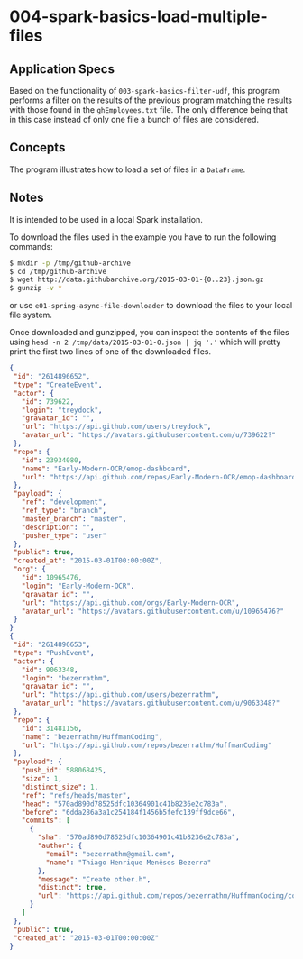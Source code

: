 # 004-spark-basics-load-multiple-files


## Application Specs
Based on the functionality of `003-spark-basics-filter-udf`, this program performs a filter on the results of the previous program matching the results with those found in the `ghEmployees.txt` file. The only difference being that in this case instead of only one file a bunch of files are considered.

## Concepts
The program illustrates how to load a set of files in a `DataFrame`.

## Notes
It is intended to be used in a local Spark installation.

To download the files used in the example you have to run the following commands:

```bash
$ mkdir -p /tmp/github-archive
$ cd /tmp/github-archive
$ wget http://data.githubarchive.org/2015-03-01-{0..23}.json.gz
$ gunzip -v *
```

or use `e01-spring-async-file-downloader` to download the files to your local file system. 

Once downloaded and gunzipped, you can inspect the contents of the files using `head -n 2 /tmp/data/2015-03-01-0.json | jq '.'` which will pretty print the first two lines of one of the downloaded files.
 ```json
 {
  "id": "2614896652",
  "type": "CreateEvent",
  "actor": {
    "id": 739622,
    "login": "treydock",
    "gravatar_id": "",
    "url": "https://api.github.com/users/treydock",
    "avatar_url": "https://avatars.githubusercontent.com/u/739622?"
  },
  "repo": {
    "id": 23934080,
    "name": "Early-Modern-OCR/emop-dashboard",
    "url": "https://api.github.com/repos/Early-Modern-OCR/emop-dashboard"
  },
  "payload": {
    "ref": "development",
    "ref_type": "branch",
    "master_branch": "master",
    "description": "",
    "pusher_type": "user"
  },
  "public": true,
  "created_at": "2015-03-01T00:00:00Z",
  "org": {
    "id": 10965476,
    "login": "Early-Modern-OCR",
    "gravatar_id": "",
    "url": "https://api.github.com/orgs/Early-Modern-OCR",
    "avatar_url": "https://avatars.githubusercontent.com/u/10965476?"
  }
}
{
  "id": "2614896653",
  "type": "PushEvent",
  "actor": {
    "id": 9063348,
    "login": "bezerrathm",
    "gravatar_id": "",
    "url": "https://api.github.com/users/bezerrathm",
    "avatar_url": "https://avatars.githubusercontent.com/u/9063348?"
  },
  "repo": {
    "id": 31481156,
    "name": "bezerrathm/HuffmanCoding",
    "url": "https://api.github.com/repos/bezerrathm/HuffmanCoding"
  },
  "payload": {
    "push_id": 588068425,
    "size": 1,
    "distinct_size": 1,
    "ref": "refs/heads/master",
    "head": "570ad890d78525dfc10364901c41b8236e2c783a",
    "before": "6dda286a3a1c254184f1456b5fefc139ff9dce66",
    "commits": [
      {
        "sha": "570ad890d78525dfc10364901c41b8236e2c783a",
        "author": {
          "email": "bezerrathm@gmail.com",
          "name": "Thiago Henrique Menêses Bezerra"
        },
        "message": "Create other.h",
        "distinct": true,
        "url": "https://api.github.com/repos/bezerrathm/HuffmanCoding/commits/570ad890d78525dfc10364901c41b8236e2c783a"
      }
    ]
  },
  "public": true,
  "created_at": "2015-03-01T00:00:00Z"
}
 ```
